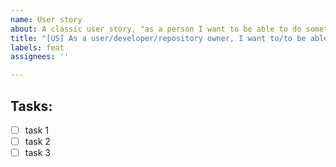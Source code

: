```yaml
---
name: User story
about: A classic user story, "as a person I want to be able to do something"
title: "[US] As a user/developer/repository owner, I want to/to be able to [...]"
labels: feat
assignees: ''

---
```


## Tasks:
- [ ] task 1
- [ ] task 2
- [ ] task 3
